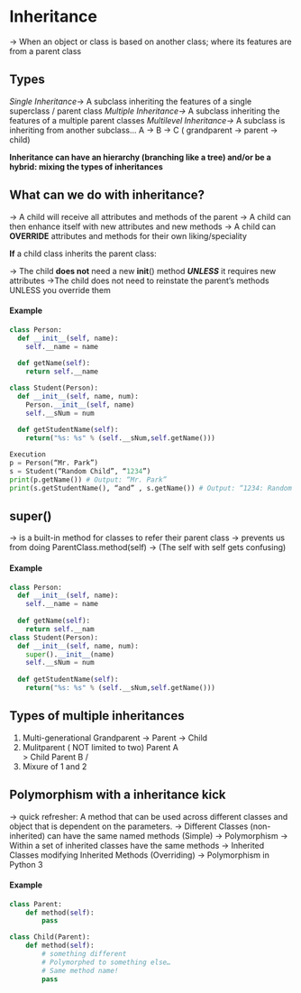 # Inheritance 

  → When an object or class is based on another class; where its features are from a parent class
## Types

_Single Inheritance_→ A subclass inheriting the features of a single superclass / parent class
_Multiple Inheritance→_ A subclass inheriting the features of a multiple parent classes
_Multilevel Inheritance→_ A subclass is inheriting from another subclass… A → B → C ( grandparent → parent → child) 

**Inheritance can have an hierarchy (branching like a tree) and/or be a hybrid: mixing the types of inheritances**

## What can we do with inheritance?

  → A child will receive all attributes and methods of the parent
  → A child can then enhance itself with new attributes and new methods
  → A child can **OVERRIDE** attributes and methods for their own liking/speciality

**If** a child class inherits the parent class:

  → The child **does not** need a new __init__() method _**UNLESS**_ it requires new attributes
  →The child does not need to reinstate the parent’s methods UNLESS you override them

#### Example

```python 
class Person:
  def __init__(self, name):
  	self.__name = name 
  
  def getName(self):
    return self.__name

class Student(Person):
  def __init__(self, name, num):
    Person.__init__(self, name)
    self.__sNum = num
  
  def getStudentName(self):
    return("%s: %s" % (self.__sNum,self.getName()))

Execution 
p = Person(“Mr. Park”)
s = Student(“Random Child”, “1234”)
print(p.getName()) # Output: “Mr. Park”
print(s.getStudentName(), “and” , s.getName()) # Output: “1234: Random Child and Random Child”
```
## super()
  → is a built-in method for classes to refer their parent class
  → prevents us from doing ParentClass.method(self) → (The self with self gets confusing)
  
#### Example

```python 
class Person:
  def __init__(self, name):
  	self.__name = name 
  
  def getName(self):
    return self.__nam
class Student(Person):
  def __init__(self, name, num):
    super().__init__(name)
    self.__sNum = num
  
  def getStudentName(self):
    return("%s: %s" % (self.__sNum,self.getName()))
```
## Types of multiple inheritances

  1. Multi-generational
      Grandparent → Parent → Child
  2. Mulitparent ( NOT limited to two)
      Parent A \
			          > Child
      Parent B /
  3. Mixure of 1 and 2

## Polymorphism with a inheritance kick

  → quick refresher: A method that can be used across different classes and object that is dependent on the parameters.
  → Different Classes (non-inherited) can have the same named methods (Simple) → Polymorphism
  → Within a set of inherited classes have the same methods
  → Inherited Classes modifying Inherited Methods (Overriding) → Polymorphism in Python 3

#### Example

```python
class Parent:
	def method(self):
		pass

class Child(Parent):
	def method(self):
		# something different
		# Polymorphed to something else…
		# Same method name!
		pass
```
